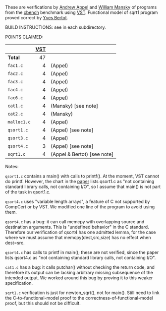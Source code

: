 These are verifications by [Andrew Appel](https://www.cs.princeton.edu/~appel/) and [William Mansky](https://www.cs.uic.edu/~mansky/) of programs from the [cbench](https://github.com/cverified/cbench) benchmark
using [VST](https://vst.cs.princeton.edu).  Functional model of sqrt1 program proved correct by [Yves Bertot](https://www-sop.inria.fr/members/Yves.Bertot/).

BUILD INSTRUCTIONS:  see in each subdirectory.

POINTS CLAIMED:

|            | [VST](https://vst.cs.princeton.edu) | |
|:-----------|----:|:--------|
| **Total**  |  47 |         |
| `fac1.c`   |   4 | (Appel) |
| `fac2.c`   |   4 | (Appel) |
| `fac3.c`   |   4 | (Appel) |
| `fac4.c`   |   4 | (Appel) |
| `fac6.c`   |   4 | (Appel) |
| `cat1.c`   |   4 | (Mansky) [see note] |
| `cat2.c`   |   4 | (Mansky) |
| `malloc1.c`|   4 | (Appel) |
| `qsort1.c` |   4 | (Appel) [see note] |
| `qsort3.c` |   4 | (Appel) |
| `qsort4.c` |   3 | (Appel) [see note] |
| `sqrt1.c`  |   4 | (Appel & Bertot) [see note] |

Notes:

`qsort1.c` contains a main() with calls to printf().  At the moment, VST cannot do printf.  However, the chart in the [paper](https://arxiv.org/abs/1904.01009) lists qsort1.c as "not containing standard library calls, not containing I/O", so I assume that main() is not part of the task in qsort1.c.

`qsort4.c` uses "variable length arrays", a feature of C not supported by CompCert or by VST.  We modified one line of the program to avoid using them.

`qsort4.c` has a bug: it can call memcpy with overlapping source and destination arguments.  This is "undefined behavior" in the C standard.  Therefore our verification of qsort4 has one admitted lemma, for the case where we must assume that memcpy(dest,src,size) has no effect when dest=src.

`qsort4.c` has calls to printf in main(); these are not verified, since the paper lists 
 qsort4.c as "not containing standard library calls, not containing I/O".

`cat1.c` has a bug: it calls putchar() without checking the return code, and therefore its output can be lacking arbitrary missing subsequence of the intended output.  We worked around this bug by proving it to this weaker specification.

`sqrt1.c` verification is just for newton_sqrt(), not for main().  Still need to link the C-to-functional-model proof to the correctness-of-functional-model proof, but this should not be difficult.

